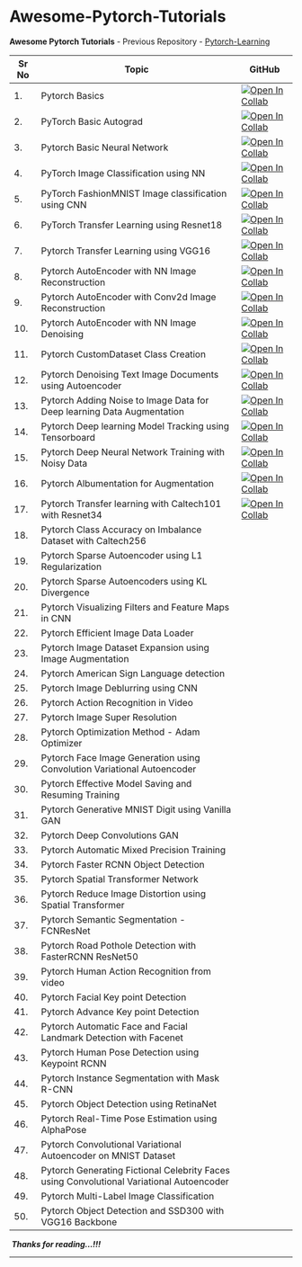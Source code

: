 # Awesome-Pytorch-Tutorials
**Awesome Pytorch Tutorials** - Previous Repository - [Pytorch-Learning](https://github.com/ashishpatel26/Pytorch-Learning.git)

| Sr No | Topic                         | GitHub                                                       |
| ----- | ----------------------------- | ------------------------------------------------------------ |
| 1.    | Pytorch Basics                | [![Open In Collab](https://colab.research.google.com/assets/colab-badge.svg)](https://colab.research.google.com/github/ashishpatel26/Awesome-Pytorch-Tutorials/blob/main/1.Pytorch_basic.ipynb) |
| 2.    | PyTorch Basic Autograd        | [![Open In Collab](https://colab.research.google.com/assets/colab-badge.svg)](https://colab.research.google.com/github/ashishpatel26/Awesome-Pytorch-Tutorials/blob/main/2.Pytorch_Basic%20of%20Autograd.ipynb) |
| 3.    | Pytorch Basic Neural Network | [![Open In Collab](https://colab.research.google.com/assets/colab-badge.svg)](https://colab.research.google.com/github/ashishpatel26/Awesome-Pytorch-Tutorials/blob/main/3.Pytorch%20Basic%20of%20Neural%20Network.ipynb) |
| 4.    | PyTorch Image Classification using NN | [![Open In Collab](https://colab.research.google.com/assets/colab-badge.svg)](https://colab.research.google.com/github/ashishpatel26/Awesome-Pytorch-Tutorials/blob/main/4.Pytorch%20Image%20Classification%20using%20NN.ipynb) |
| 5.    | PyTorch FashionMNIST Image classification using CNN | [![Open In Collab](https://colab.research.google.com/assets/colab-badge.svg)](https://colab.research.google.com/github/ashishpatel26/Awesome-Pytorch-Tutorials/blob/main/5.Pytorch%20FashionMNIST%20Image%20Classification%20using%20CNN.ipynb) |
| 6. | PyTorch Transfer Learning using Resnet18 | [![Open In Collab](https://colab.research.google.com/assets/colab-badge.svg)](https://colab.research.google.com/github/ashishpatel26/Awesome-Pytorch-Tutorials/blob/main/6.Pytorch%20Transfer%20Learning.ipynb) |
| 7. | Pytorch Transfer Learning using VGG16 | [![Open In Collab](https://colab.research.google.com/assets/colab-badge.svg)](https://colab.research.google.com/github/ashishpatel26/Awesome-Pytorch-Tutorials/blob/main/7.Pytorch_Transfer_Learning_VGG16.ipynb) |
| 8. | Pytorch AutoEncoder with NN Image Reconstruction | [![Open In Collab](https://colab.research.google.com/assets/colab-badge.svg)](https://colab.research.google.com/github/ashishpatel26/Awesome-Pytorch-Tutorials/blob/main/8.Pytorch%20Deep%20AutoEncoder%20on%20FashionMNIST.ipynb) |
| 9. | Pytorch AutoEncoder with Conv2d Image Reconstruction | [![Open In Collab](https://colab.research.google.com/assets/colab-badge.svg)](https://colab.research.google.com/github/ashishpatel26/Awesome-Pytorch-Tutorials/blob/main/9.Pytorch%20Convolution%20AutoEncoder.ipynb) |
| 10. | Pytorch AutoEncoder with NN Image Denoising | [![Open In Collab](https://colab.research.google.com/assets/colab-badge.svg)](https://colab.research.google.com/github/ashishpatel26/Awesome-Pytorch-Tutorials/blob/main/10.Pytorch%20AutoEncoder%20Neural%20Network%20for%20Image%20Denoising.ipynb) |
| 11. | Pytorch CustomDataset Class Creation | [![Open In Collab](https://colab.research.google.com/assets/colab-badge.svg)](https://colab.research.google.com/github/ashishpatel26/Awesome-Pytorch-Tutorials/blob/main/11.Pytorch%20Custom%20Dataset%20and%20Data%20loader.ipynb) |
| 12. | Pytorch Denoising Text Image Documents using Autoencoder | [![Open In Collab](https://colab.research.google.com/assets/colab-badge.svg)](https://colab.research.google.com/github/ashishpatel26/Awesome-Pytorch-Tutorials/blob/main/12.Pytorch%20Denoisign%20Text%20Image%20Documents%20using%20AutoEncoderNN.ipynb) |
| 13. | Pytorch Adding Noise to Image Data for Deep learning Data Augmentation | [![Open In Collab](https://colab.research.google.com/assets/colab-badge.svg)](https://colab.research.google.com/github/ashishpatel26/Awesome-Pytorch-Tutorials/blob/main/13.%20Pytorch%20Image%20Data%20for%20Deep%20learning%20Data%20Augmentation.ipynb) |
| 14. | Pytorch Deep learning Model Tracking using Tensorboard | [![Open In Collab](https://colab.research.google.com/assets/colab-badge.svg)](https://colab.research.google.com/github/ashishpatel26/Awesome-Pytorch-Tutorials/blob/main/14.Pytorch%20Deep%20Learning%20Model%20Tracking%20using%20Tensorboard.ipynb) |
| 15. | Pytorch Deep Neural Network Training with Noisy Data | [![Open In Collab](https://colab.research.google.com/assets/colab-badge.svg)](https://colab.research.google.com/github/ashishpatel26/Awesome-Pytorch-Tutorials/blob/main/15.Pytorch%20Robust%20Deep%20learning%20Neural%20Network%20with%20Adding%20Noise.ipynb) |
| 16. | Pytorch Albumentation for Augmentation | [![Open In Collab](https://colab.research.google.com/assets/colab-badge.svg)](https://colab.research.google.com/github/ashishpatel26/Awesome-Pytorch-Tutorials/blob/main/16.Pytorch%20Image%20Augmentation%20and%20Albumentations.ipynb) |
| 17. | Pytorch Transfer learning with Caltech101 with Resnet34 | [![Open In Collab](https://colab.research.google.com/assets/colab-badge.svg)](https://colab.research.google.com/github/ashishpatel26/Awesome-Pytorch-Tutorials/blob/main/17.Pytorch%20Transfer%20learning%20with%20Caltech101.ipynb) |
| 18. | Pytorch Class Accuracy on Imbalance Dataset with Caltech256 |  |
| 19. | Pytorch Sparse Autoencoder using L1 Regularization |  |
| 20. | Pytorch Sparse Autoencoders using KL Divergence |  |
| 21. | Pytorch Visualizing Filters and Feature Maps in CNN | |
| 22. | Pytorch Efficient Image Data Loader | |
| 23. | Pytorch Image Dataset Expansion using Image Augmentation | |
| 24. | Pytorch American Sign Language detection | |
| 25. | Pytorch Image Deblurring using CNN | |
| 26. | Pytorch Action Recognition in Video | |
| 27. | Pytorch Image Super Resolution | |
| 28. | Pytorch Optimization Method - Adam Optimizer | |
| 29. | Pytorch Face Image Generation using Convolution Variational Autoencoder | |
| 30. | Pytorch Effective Model Saving and Resuming Training | |
| 31. | Pytorch Generative MNIST Digit using Vanilla GAN | |
| 32. | Pytorch Deep Convolutions GAN | |
| 33. | Pytorch Automatic Mixed Precision Training | |
| 34. | Pytorch Faster RCNN Object Detection | |
| 35. | Pytorch Spatial Transformer Network | |
| 36. | Pytorch Reduce Image Distortion using Spatial Transformer | |
| 37. | Pytorch Semantic Segmentation - FCNResNet | |
| 38. | Pytorch Road Pothole Detection with FasterRCNN ResNet50 | |
| 39. | Pytorch Human Action Recognition from video | |
| 40. | Pytorch Facial Key point Detection | |
| 41. | Pytorch Advance Key point Detection | |
| 42. | Pytorch Automatic Face and Facial Landmark Detection with Facenet | |
| 43. | Pytorch Human Pose Detection using Keypoint RCNN | |
| 44. | Pytorch Instance Segmentation with Mask R-CNN | |
| 45. | Pytorch Object Detection using RetinaNet | |
| 46. | Pytorch Real-Time Pose Estimation using AlphaPose | |
| 47. | Pytorch Convolutional Variational Autoencoder on MNIST Dataset | |
| 48. | Pytorch Generating Fictional Celebrity Faces using Convolutional Variational Autoencoder | |
| 49. | Pytorch Multi-Label Image Classification | |
| 50. | Pytorch  Object Detection and SSD300 with VGG16 Backbone | |

​	***Thanks for reading...!!!***

----

